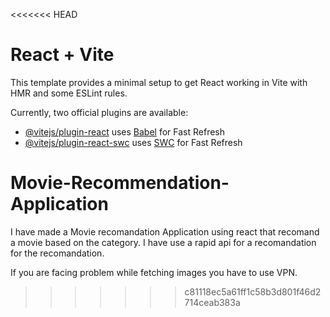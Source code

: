 <<<<<<< HEAD
# React + Vite

This template provides a minimal setup to get React working in Vite with HMR and some ESLint rules.

Currently, two official plugins are available:

- [@vitejs/plugin-react](https://github.com/vitejs/vite-plugin-react/blob/main/packages/plugin-react/README.md) uses [Babel](https://babeljs.io/) for Fast Refresh
- [@vitejs/plugin-react-swc](https://github.com/vitejs/vite-plugin-react-swc) uses [SWC](https://swc.rs/) for Fast Refresh


# Movie-Recommendation-Application

I have made a Movie recomandation Application using react that recomand a movie based on the  category. I  have use a rapid api for a recomandation for the recomandation.

If you are facing problem while fetching images you have to use VPN.
>>>>>>> c81118ec5a61ff1c58b3d801f46d2714ceab383a
